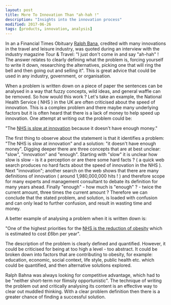 ```yaml
---
layout: post
title: More To Innovation Than "ah-hah !"  
description: "Insights into the innovation process"
modified: 2017-06-26
tags: [products, innovation, analysis]
---
```


<p>
In an a Financial Times Obituary
<a href="https://www.ft.com/content/11d18136-a49a-11e3-b915-00144feab7de?mhq5j=e3">Ralph Bana</a>,
credited with many innovations in the
travel and leisure industry, was quoted during an interview with the industry magazine Tour & Travel: "I
just don't come in and say "ah-hah" ! The answer relates to clearly defining what the problem is,
forcing yourself to write it down,
researching the alternatives, picking one that will ring the bell and then going
out and selling it".  This is great advice that could be used in any industry, government, or organisation.
</p>

When a problem is written down on a piece of paper the sentences can be analysed in a way that
fuzzy concepts, wild ideas, and general waffle can be removed. So how would this work ? Let's take an example, the National Health Service ( NHS ) in the UK are often criticised about the speed of innovation. This is a complex problem and there maybe many underlying factors but it is often heard that there is a lack of money to help speed up innovation. One attempt at writing out the problem could be:

"The [NHS is slow at innovation](http://www.nhs.uk/news/2013/02February/Pages/Latest-obesity-stats-for-England-are-alarming-reading.aspx) because it doesn't have enough money."

The first thing to observe about the statement is that it identifies a problem:
"The NHS is slow at innovation" and a solution: "it doesn't have enough money".  Digging deeper there are three concepts that are at best unclear: "slow", "innovation" and "enough". Starting with "slow" it is unclear how slow is slow - is it a perception or are there some hard facts ? ( a quick web
search produces no hard facts about the speed of innovation in the NHS ). Next "innovation"; another
search on the web shows that there are many definitions of innovation ( around 1,980,000,000 hits ! ) and therefore scope for many experts and management consultant to debate its definition for many years ahead. Finally "enough" - how much is "enough" ?  - twice the current amount, three times the current amount ?  Therefore we can conclude that the stated problem, and solution, is loaded with confusion and can only lead to further confusion, and result in wasting time and money.

A better example of analysing a problem when it is written down is:

"One of the highest priorities for the
[NHS is the reduction of obesity](http://www.nhs.uk/news/2013/02February/Pages/Latest-obesity-stats-for-England-are-alarming-reading.aspx) which is estimated to cost £6bn per year".

The description of the problem is clearly defined and quantified. However, it could be criticised for
being at too high a level - too abstract. It could be broken down into factors that are contributing to obesity, for example: education, economic, social context, life style, public health etc. which could be quantified, and then alternative solutions explored.

Ralph Bahna was always looking for competitive advantage, which had to be "neither short-term nor
flimsily opportunistic". The technique of writing the problem out and critically analysing its content is an effective way to clear out muddled thinking. With a clear problem definition then there is a greater chance of finding a successful solution.
